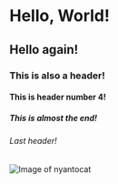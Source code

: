 # Hello, World!
## Hello again!
### This is also a header!
#### This is header number 4!
##### This is almost the end!
###### Last header!


![Image of nyantocat](https://octodex.github.com/nyantocat/) 







